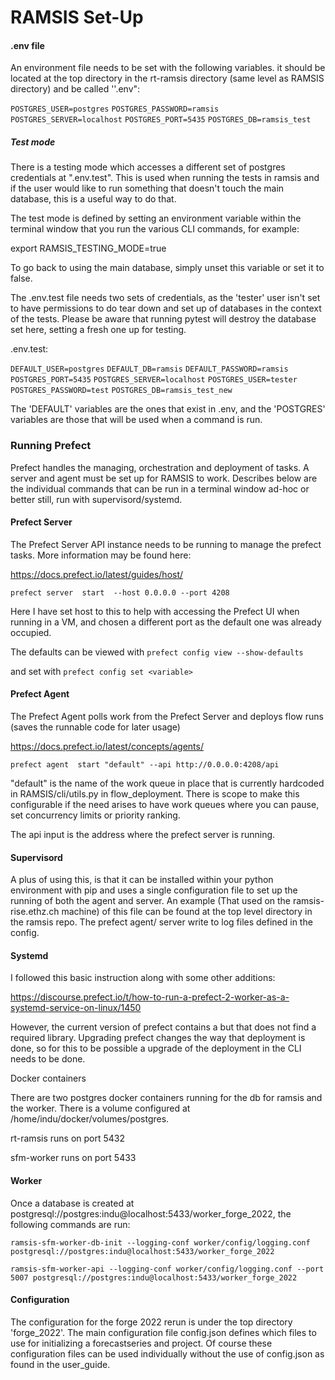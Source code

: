 # RAMSIS Set-Up

#### .env file

An environment file needs to be set with the following variables. it should be located at the top directory in the rt-ramsis directory (same level as RAMSIS directory) and be called ''.env":

`POSTGRES_USER=postgres`
`POSTGRES_PASSWORD=ramsis`
`POSTGRES_SERVER=localhost`
`POSTGRES_PORT=5435`
`POSTGRES_DB=ramsis_test`



##### Test mode

There is a testing mode which accesses a different set of postgres credentials at ".env.test".  This is used when running the tests in ramsis and if the user would like to run something that doesn't touch the main database, this is a useful way to do that.

The test mode is defined by setting an environment variable within the terminal window that you run the various CLI commands, for example:

export RAMSIS_TESTING_MODE=true

To go back to using the main database, simply unset this variable or set it to false.

The .env.test file needs two sets of credentials, as the 'tester' user isn't set to have permissions to do tear down and set up of databases in the context of the tests. Please be aware that running pytest will destroy the database set here, setting a fresh one up for testing. 

.env.test:

`DEFAULT_USER=postgres`
`DEFAULT_DB=ramsis`
`DEFAULT_PASSWORD=ramsis`
`POSTGRES_PORT=5435`
`POSTGRES_SERVER=localhost`
`POSTGRES_USER=tester`
`POSTGRES_PASSWORD=test`
`POSTGRES_DB=ramsis_test_new`

The 'DEFAULT' variables are the ones that exist in .env, and the 'POSTGRES' variables are those that will be used when a command is run.





### Running Prefect

Prefect handles the managing, orchestration and deployment of tasks. A server and agent must be set up for RAMSIS to work. Describes below are the individual commands that can be run in a terminal window ad-hoc or better still, run with supervisord/systemd.

#### Prefect Server

The Prefect Server API instance needs to be running to manage the prefect tasks. More information may be found here:

https://docs.prefect.io/latest/guides/host/



`prefect server  start  --host 0.0.0.0 --port 4208`

Here I have set host to this to help with accessing the Prefect UI when running in a VM, and chosen a different port as the default one was already occupied.

The defaults can be viewed with `prefect config view --show-defaults`

and set with `prefect config set <variable>`

#### Prefect Agent

The Prefect Agent polls work from the Prefect Server and deploys flow runs (saves the runnable code for later usage)

https://docs.prefect.io/latest/concepts/agents/

`prefect agent  start "default" --api http://0.0.0.0:4208/api`

"default" is the name of the work queue in place that is currently hardcoded in RAMSIS/cli/utils.py in flow_deployment. There is scope to make this configurable if the need arises to have work queues where you can pause, set concurrency limits or priority ranking.

The api input is the address where the prefect server is running.

####  Supervisord

A plus of using this, is that it can be installed within your python environment with pip and uses a single configuration file to set up the running of both the agent and server. An example (That used on the ramsis-rise.ethz.ch machine) of this file can be found at the top level directory in the ramsis repo. The prefect agent/ server write to log files defined in the config.

#### Systemd



I followed this basic instruction along with some other additions:

https://discourse.prefect.io/t/how-to-run-a-prefect-2-worker-as-a-systemd-service-on-linux/1450

However, the current version of prefect contains a but that does not find a required library. Upgrading prefect changes the way that deployment is done, so for this to be possible a upgrade of the deployment in the CLI needs to be done.





Docker containers

There are two postgres docker containers running for the db for ramsis and the worker. There is a volume configured at /home/indu/docker/volumes/postgres.

rt-ramsis runs on port 5432

sfm-worker runs on port 5433



#### Worker

Once a database is created at postgresql://postgres:indu@localhost:5433/worker_forge_2022, the following commands are run:

`ramsis-sfm-worker-db-init --logging-conf worker/config/logging.conf  postgresql://postgres:indu@localhost:5433/worker_forge_2022`

`ramsis-sfm-worker-api --logging-conf worker/config/logging.conf --port 5007 postgresql://postgres:indu@localhost:5433/worker_forge_2022`





#### Configuration 

The configuration for the forge 2022 rerun is under the top directory 'forge_2022'. The main configuration file config.json defines which files to use for initializing a forecastseries and project. Of course these configuration files can be used individually without the use of config.json as found in the user_guide.

